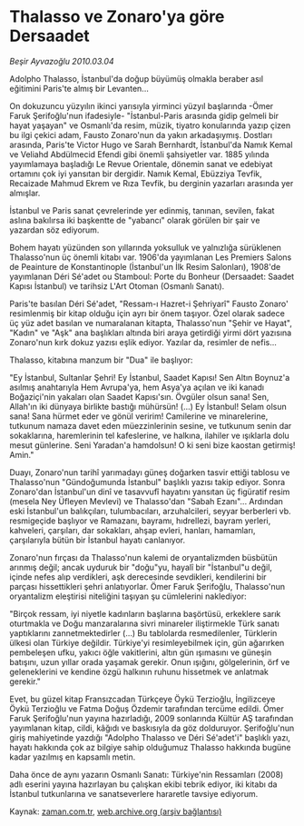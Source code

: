 # Thalasso ve Zonaro'ya göre Dersaadet

*Beşir Ayvazoğlu 2010.03.04*

<tr><td class="metin" colspan="2" style="padding-top: 20px; padding-left: 5px; ">Adolpho Thalasso, İstanbul'da doğup büyümüş olmakla beraber asıl eğitimini Paris'te almış bir Levanten...</td></tr><tr><td class="metin" colspan="2" style="padding-top: 20px; padding-left: 5px; "><p>On dokuzuncu yüzyılın ikinci yarısıyla yirminci yüzyıl başlarında -Ömer Faruk Şerifoğlu'nun ifadesiyle- "İstanbul-Paris arasında gidip gelmeli bir hayat yaşayan" ve Osmanlı'da resim, müzik, tiyatro konularında yazıp çizen bu ilgi çekici adam, Fausto Zonaro'nun da yakın arkadaşıymış. Dostları arasında, Paris'te Victor Hugo ve Sarah Bernhardt, İstanbul'da Namık Kemal ve Veliahd Abdülmecid Efendi gibi önemli şahsiyetler var. 1885 yılında yayımlamaya başladığı Le Revue Orientale, dönemin sanat ve edebiyat ortamını çok iyi yansıtan bir dergidir. Namık Kemal, Ebüzziya Tevfik, Recaizade Mahmud Ekrem ve Rıza Tevfik, bu derginin yazarları arasında yer almışlar.
<p>İstanbul ve Paris sanat çevrelerinde yer edinmiş, tanınan, sevilen, fakat aslına bakılırsa iki başkentte de "yabancı" olarak görülen bir şair ve yazardan söz ediyorum.
<p>Bohem hayatı yüzünden son yıllarında yoksulluk ve yalnızlığa sürüklenen Thalasso'nun üç önemli kitabı var. 1906'da yayımlanan Les Premiers Salons de Peainture de Konstantinople (İstanbul'un İlk Resim Salonları), 1908'de yayımlanan Déri Sé'adet ou Stamboul: Porte du Bonheur (Dersaadet: Saadet Kapısı İstanbul) ve tarihsiz L'Art Otoman (Osmanlı Sanatı).
<p>Paris'te basılan Déri Sé'adet, "Ressam-ı Hazret-i Şehriyarî" Fausto Zonaro' resimlenmiş bir kitap olduğu için ayrı bir önem taşıyor. Özel olarak sadece üç yüz adet basılan ve numaralanan kitapta, Thalasso'nun "Şehir ve Hayat", "Kadın" ve "Aşk" ana başlıkları altında biri araya getirdiği yirmi dört yazısına Zonaro'nun kırk dokuz yazısı eşlik ediyor. Yazılar da, resimler de nefis...
<p>Thalasso, kitabına manzum bir "Dua" ile başlıyor:
<p>"Ey İstanbul, Sultanlar Şehri! Ey İstanbul, Saadet Kapısı! Sen Altın Boynuz'a asılmış anahtarıyla Hem Avrupa'ya, hem Asya'ya açılan ve iki kanadı Boğaziçi'nin yakaları olan Saadet Kapısı'sın. Övgüler olsun sana! Sen, Allah'ın iki dünyaya birlikte bastığı mühürsün! (...) Ey İstanbul! Selam olsun sana! Sana hürmet eder ve gönül veririm! Camilerine ve minarelerine, tutkunum namaza davet eden müezzinlerinin sesine, ve tutkunum senin dar sokaklarına, haremlerinin tel kafeslerine, ve halkına, ilahiler ve ışıklarla dolu mesut günlerine. Seni Yaradan'a hamdolsun! O ki seni bize kaostan getirmiş! Amin."
<p>Duayı, Zonaro'nun tarihî yarımadayı güneş doğarken tasvir ettiği tablosu ve Thalasso'nun "Gündoğumunda İstanbul" başlıklı yazısı takip ediyor. Sonra Zonaro'dan İstanbul'un dinî ve tasavvufî hayatını yansıtan üç figüratif resim (mesela Ney Üfleyen Mevlevi) ve Thalasso'dan "Sabah Ezanı"... Ardından eski İstanbul'un balıkçıları, tulumbacıları, arzuhalcileri, seyyar berberleri vb. resmigeçide başlıyor ve Ramazanı, bayramı, hıdrellezi, bayram yerleri, kahveleri, çarşıları, dar sokakları, ahşap evleri, hanları, hamamları, çarşılarıyla bütün bir İstanbul hayatı canlanıyor.
<p>Zonaro'nun fırçası da Thalasso'nun kalemi de oryantalizmden büsbütün arınmış değil; ancak uyduruk bir "doğu"yu, hayalî bir "İstanbul"u değil, içinde nefes alıp verdikleri, aşk derecesinde sevdikleri, kendilerini bir parçası hissettikleri şehri anlatıyorlar. Ömer Faruk Şerifoğlu, Thalasso'nun oryantalizm eleştirisi niteliğini taşıyan şu cümlelerini naklediyor:
<p>"Birçok ressam, iyi niyetle kadınların başlarına başörtüsü, erkeklere sarık oturtmakla ve Doğu manzaralarına sivri minareler iliştirmekle Türk sanatı yaptıklarını zannetmektedirler (...) Bu tablolarda resmedilenler, Türklerin ülkesi olan Türkiye değildir. Türkiye'yi resimleyebilmek için, gün ağarırken pembeleşen ufku, yakıcı öğle vakitlerini, altın gün ışımasını ve güneşin batışını, uzun yıllar orada yaşamak gerekir. Onun ışığını, gölgelerinin, örf ve geleneklerini ve kendine özgü halkının ruhunu hissetmek ve anlatmak gerekir."
<p>Evet, bu güzel kitap Fransızcadan Türkçeye Öykü Terzioğlu, İngilizceye Öykü Terzioğlu ve Fatma Doğuş Özdemir tarafından tercüme edildi. Ömer Faruk Şerifoğlu'nun yayına hazırladığı, 2009 sonlarında Kültür AŞ tarafından yayımlanan kitap, cildi, kâğıdı ve baskısıyla da göz dolduruyor. Şerifoğlu'nun giriş mahiyetinde yazdığı "Adolpho Thalasso ve Déri Sé'adet'i" başlıklı yazı, hayatı hakkında çok az bilgiye sahip olduğumuz Thalasso hakkında bugüne kadar yazılmış en kapsamlı metin.
<p>Daha önce de aynı yazarın Osmanlı Sanatı: Türkiye'nin Ressamları (2008) adlı eserini yayına hazırlayan bu çalışkan ekibi tebrik ediyor, iki kitabı da İstanbul tutkunlarına ve sanatseverlere hararetle tavsiye ediyorum. <br/></p></p></p></p></p></p></p></p></p></p></p></td></tr>

Kaynak: [zaman.com.tr](http://zaman.com.tr/yazar.do?yazino=957735), [web.archive.org (arşiv bağlantısı)](http://web.archive.org/web/20100317015153/http://www.zaman.com.tr:80/yazar.do?yazino=957735)
